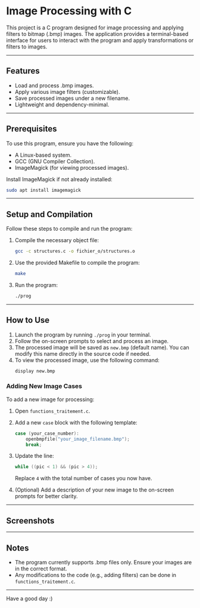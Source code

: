 # Image Processing with C

This project is a C program designed for image processing and applying filters to bitmap (.bmp) images. The application provides a terminal-based interface for users to interact with the program and apply transformations or filters to images.

---

## Features
- Load and process .bmp images.
- Apply various image filters (customizable).
- Save processed images under a new filename.
- Lightweight and dependency-minimal.

---

## Prerequisites
To use this program, ensure you have the following:
- A Linux-based system.
- GCC (GNU Compiler Collection).
- ImageMagick (for viewing processed images).

Install ImageMagick if not already installed:
```bash
sudo apt install imagemagick
```

---

## Setup and Compilation
Follow these steps to compile and run the program:

1. Compile the necessary object file:
   ```bash
   gcc -c structures.c -o fichier_o/structures.o
   ```

2. Use the provided Makefile to compile the program:
   ```bash
   make
   ```

3. Run the program:
   ```bash
   ./prog
   ```

---

## How to Use
1. Launch the program by running `./prog` in your terminal.
2. Follow the on-screen prompts to select and process an image.
3. The processed image will be saved as `new.bmp` (default name). You can modify this name directly in the source code if needed.
4. To view the processed image, use the following command:
   ```bash
   display new.bmp
   ```

### Adding New Image Cases
To add a new image for processing:
1. Open `functions_traitement.c`.
2. Add a new `case` block with the following template:
   ```c
   case (your_case_number):
       openbmpfile("your_image_filename.bmp");
       break;
   ```
3. Update the line:
   ```c
   while ((pic < 1) && (pic > 4));
   ```
   Replace `4` with the total number of cases you now have.

4. (Optional) Add a description of your new image to the on-screen prompts for better clarity.

---

## Screenshots


---

## Notes
- The program currently supports .bmp files only. Ensure your images are in the correct format.
- Any modifications to the code (e.g., adding filters) can be done in `functions_traitement.c`.

---

Have a good day :)

